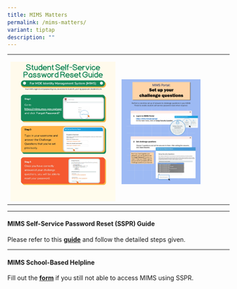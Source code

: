 ```yaml
---
title: MIMS Matters
permalink: /mims-matters/
variant: tiptap
description: ""
---
```

<table style="minWidth: 50px">
<colgroup>
<col>
<col>
</colgroup>
<tbody>
<tr>
<td rowspan="1" colspan="1">
<p></p><a class="isomer-image-wrapper" href="https://www.frontierpri.moe.edu.sg/files/SSPR_Reset_Password.pdf"><img style="width: 100%" height="auto" width="100%" alt="" src="/images/SSPR_Reset_Password.jpg"></a>
</td>
<td rowspan="1" colspan="1">
<p></p><a class="isomer-image-wrapper" href="https://www.frontierpri.moe.edu.sg/files/SSPR_Setup_Questions.pdf"><img style="width: 75%;" height="auto" width="100%" alt="" src="/images/SSPR_Setup_Questions.jpg"></a>
</td>
</tr>
</tbody>
</table>
<p></p>
<hr>
<h4>MIMS Self-Service Password Reset (SSPR) Guide</h4>
<p>Please refer to this <strong><a href="/files/MIMS_SSPR_Guide.pdf" rel="noopener noreferrer nofollow" target="_blank">guide</a></strong> and
follow the detailed steps given.</p>
<hr>
<h4>MIMS School-Based Helpline</h4>
<p>Fill out the <strong><a href="https://go.gov.sg/frontier-formsg" rel="noopener noreferrer nofollow" target="_blank"><u>form</u></a></strong> if
you still not able to access MIMS using SSPR.</p>
<p></p>